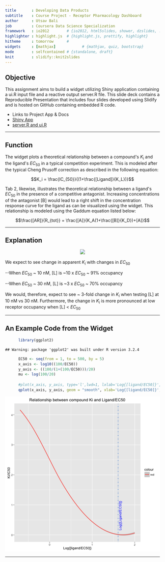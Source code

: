 ```yaml
---
title       : Developing Data Products 
subtitle    : Course Project - Receptor Pharmacology Dashboard
author      : Utsav Bali
job         : Coursera Data Science Specialization
framework   : io2012        # {io2012, html5slides, shower, dzslides, ...}
highlighter : highlight.js  # {highlight.js, prettify, highlight}
hitheme     : tomorrow      # 
widgets     : [mathjax]            # {mathjax, quiz, bootstrap}
mode        : selfcontained # {standalone, draft}
knit        : slidify::knit2slides
---
```


## Objective
This assignment aims to build a widget utilizing Shiny application containing a ui.R input file and a reactive output server.R file. This slide deck contains a Reproducible Presentation that includes four slides developed using Slidify and is hosted on GitHub containing embedded R code. 

- Links to Project App & Docs 
- <a href="https://ubali1.shinyapps.io/shiny/">Shiny App</a>
- <a href="https://github.com/ubali1/DDP.git">server.R and ui.R</a>

--- 

## Function
The widget plots a theoretical relationship between a compound's $K_i$ and the ligand's $EC_{50}$ in a typical competition experiment. This is modeled after the typical Cheng Prusoff correction as described in the following equation: 

$$K_i = \frac{IC_{50}}{(1+\frac{[Ligand]}{K_L})}$$

Tab 2, likewise, illustrates the theoretical relationship between a ligand's $EC_{50}$ in the presence of a competitive antagonist. Increasing concentrations of the antagonist [B] would lead to a right shift in the concentration response curve for the ligand as can be visualized using the widget. This relationship is modeled using the Gaddum equation listed below: 

$$\frac{[AR]}{R_{tot}} = \frac{[A]}{K_A(1+\frac{[B]}{K_D})+[A]}$$

---

## Explanation


<div style='text-align: center;'>
    <img height='300' src='~/assets/img/Plot1.png'/>
</div>

We expect to see change in apparent $K_i$ with changes in $EC_{50}$

  --When $EC_{50}$ ~ 10 nM, [L] is ~10 x $EC_{50}$ ~ 91% occupancy
  
  --When $EC_{50}$ ~ 30 nM, [L] is ~3 x $EC_{50}$ ~ 70% occupancy

We would, therefore, expect to see ~ 3-fold change in $K_i$ when testing [L] at 10 nM vs 30 nM. Furthermore, the change in $K_i$ is more pronounced at low receptor occupancy when [L] < $EC_{50}$


---

## An Example Code from the Widget


```r
      library(ggplot2)
```

```
## Warning: package 'ggplot2' was built under R version 3.2.4
```

```r
      EC50 <- seq(from = 1, to = 500, by = 5)
      x_axis <- log10((100/EC50))
      y_axis <- ((100/(1+(100/EC50)))/20)
      mu <- log(100/20)
        
      #plot(x_axis, y_axis, type='l',lwd=1, lxlab='Log{[ligand/EC50]}', ylab = 'Ki/IC50', col='blue',main='Relationship between compound Ki and Ligand EC50')
      qplot(x_axis, y_axis, geom = "smooth", xlab='Log{[ligand/EC50]}', ylab = 'Ki/IC50', color='red',main='Relationship between compound Ki and Ligand/EC50') + geom_vline(xintercept = mu, col = "dodgerblue3", lty="dotdash") + geom_text(aes(x=mu+0.05, label="Log{[Ligand/EC50]}", y=0.65), colour="blue", angle=90)
```

![plot of chunk unnamed-chunk-1](assets/fig/unnamed-chunk-1-1.png)

---
